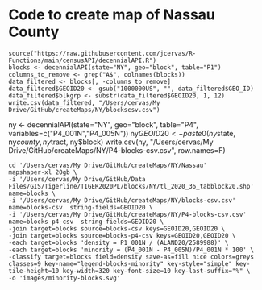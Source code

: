 # Code to create map of Nassau County

```{r}
source("https://raw.githubusercontent.com/jcervas/R-Functions/main/censusAPI/decennialAPI.R")
blocks <- decennialAPI(state="NY", geo="block", table="P1")
columns_to_remove <- grep("A$", colnames(blocks))
data_filtered <- blocks[, -columns_to_remove]
data_filtered$GEOID20 <- gsub("1000000US", "", data_filtered$GEO_ID)
data_filtered$blkgrp <- substr(data_filtered$GEOID20, 1, 12)
write.csv(data_filtered, "/Users/cervas/My Drive/GitHub/createMaps/NY/blockscsv.csv")
```

ny <- decennialAPI(state="NY", geo="block", table="P4", variables=c("P4_001N","P4_005N"))
ny$GEOID20 <- paste0(ny$state, ny$county, ny$tract, ny$block)
write.csv(ny, "/Users/cervas/My Drive/GitHub/createMaps/NY/P4-blocks-csv.csv", row.names=F)

```
cd '/Users/cervas/My Drive/GitHub/createMaps/NY/Nassau'
mapshaper-xl 20gb \
-i '/Users/cervas/My Drive/GitHub/Data Files/GIS/Tigerline/TIGER2020PL/blocks/NY/tl_2020_36_tabblock20.shp' name=blocks \
-i '/Users/cervas/My Drive/GitHub/createMaps/NY/blocks-csv.csv' name=blocks-csv  string-fields=GEOID20 \
-i '/Users/cervas/My Drive/GitHub/createMaps/NY/P4-blocks-csv.csv' name=blocks-p4-csv  string-fields=GEOID20 \
-join target=blocks source=blocks-csv keys=GEOID20,GEOID20 \
-join target=blocks source=blocks-p4-csv keys=GEOID20,GEOID20 \
-each target=blocks 'density = P1_001N / (ALAND20/2589988)' \
-each target=blocks 'minority = (P4_001N - P4_005N)/P4_001N * 100' \
-classify target=blocks field=density save-as=fill nice colors=greys classes=9 key-name="legend-blocks-minority" key-style="simple" key-tile-height=10 key-width=320 key-font-size=10 key-last-suffix="%" \
-o 'images/minority-blocks.svg'
```
